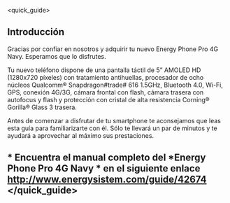 <quick_guide>
## Introducción

Gracias por confiar en nosotros y adquirir tu nuevo Energy Phone Pro 4G Navy. Esperamos que lo disfrutes.

Tu nuevo teléfono dispone de una pantalla táctil de 5” AMOLED HD (1280x720 píxeles) con tratamiento antihuellas, procesador de ocho núcleos Qualcomm® Snapdragon#trade# 616 1.5GHz, Bluetooth 4.0, Wi-Fi, GPS, conexión 4G/3G, cámara frontal con flash, cámara trasera con autofocus y flash y protección con cristal de alta resistencia Corning® Gorilla® Glass 3 trasera.

Antes de comenzar a disfrutar de tu smartphone te aconsejamos que leas esta guía para familiarizarte con él. Sólo te llevará un par de minutos y te ayudará a aprovechar al máximo sus prestaciones.

## <unique> * Encuentra el manual completo del *Energy Phone Pro 4G Navy * en el siguiente enlace  http://www.energysistem.com/guide/42674 </unique> </quick_guide>

